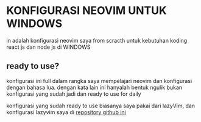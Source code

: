 # KONFIGURASI NEOVIM UNTUK WINDOWS

in adalah konfigurasi neovim saya from scracth untuk kebutuhan koding react js dan node js di WINDOWS

## ready to use?

konfigurasi ini full dalam rangka saya mempelajari neovim dan konfigurasi dengan bahasa lua.
dengan kata lain ini hanyalah bentuk ngulik bukan konfigurasi yang sudah jadi dan ready to use for daily

konfigurasi yang sudah ready to use biasanya saya pakai dari lazyVim, dan konfigurasi lazyvim saya di [repository github ini](https://github.com/PAPATIRI/neovim-lazy-react)
